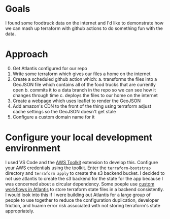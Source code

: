 # Goals

I found some foodtruck data on the internet and I'd like to demonstrate how we can mash up terraform with github actions to do something fun with the data.

# Approach

0. Get Atlantis configured for our repo
1. Write some terraform which gives our files a home on the internet
2. Create a scheduled github action which:
    a. transforms the files into a GeoJSON file which contains all of the food trucks that are currently open 
    b. commits it to a data branch in the repo so we can see how it changes through time
    c. deploys the files to our home on the internet
3. Create a webpage which uses leaflet to render the GeoJSON
4. Add amazon's CDN to the front of the thing using terraform adjust cache settings so the GeoJSON doesn't get stale
5. Configure a custom domain name for it

# Configure your local development environment

I used VS Code and the [AWS Toolkit](https://aws.amazon.com/visualstudiocode/) extension to develop this.  Configure your AWS credentials using the toolkit.  Enter the `terraform-bootstrap` directory and `terraform apply` to create the s3 backend bucket.  I decided to not use atlantis to create the s3 backend for the state for the app because I was concerned about a circular dependency.  Some poeple use [custom workflows in Atlantis](https://www.runatlantis.io/docs/custom-workflows.html#use-cases) to store terraform state files in a backend consistently.  I would look into this if I were building out Atlantis for a large group of people to use together to reduce the configuration duplication, developer friction, and huamn error risk associated with not storing terraform's state appropriately.